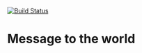 [![Build Status](https://travis-ci.com/rsaestrela/message-to-the-world.svg?branch=master)](https://travis-ci.com/rsaestrela/message-to-the-world)

# Message to the world

